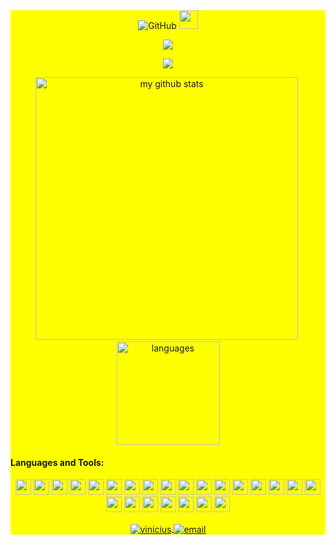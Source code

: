 <div style="background: yellow ">

<!-- first row -->
  <div align="center">
  <img alt="GitHub" src="https://img.shields.io/badge/dynamic/json?logo=github&label=GitHub+Followers&labelColor=282c34&color=181717&query=%24.data.totalSubs&url=https%3A%2F%2Fapi.spencerwoo.com%2Fsubstats%2F%3Fsource%3Dgithub%26queryKey%3DVinicius-Mazza&longCache=true">

  <img src="https://media3.giphy.com/media/l0HU7JI4zIb34QM5a/giphy.gif" width="30">
  </div>


<!-- spotify -->
  <p align="center">
      <img src="https://spotify-github-profile.vercel.app/api/view?uid=viniciu%24mazza2552&cover_image=true&theme=default"/>
  </p>



<!-- thropy -->
  <div>
    <p align="center">
      <img src="https://github-profile-trophy.vercel.app/?username=Vinicius-Mazza&column=7&theme=dracula"/>
    </p>
  </div>

<!-- status codes -->
  <div align="center">
    <p align="center">
      <img src="https://github-readme-stats.vercel.app/api?username=Vinicius-Mazza&show_icons=true&theme=dracula" alt="my github stats" width="420"/>&nbsp;<img src="https://github-readme-stats.vercel.app/api/top-langs/?username=Vinicius-Mazza&layout=compact&theme=dracula" alt="languages" height="165">
    </p>
  </div>

<h4>Languages and Tools:</h4>
<!-- programming langs / tools i work-->
  <p align="center">
    <img src="https://devicon.dev/devicon.git/icons/windows8/windows8-original.svg" width="25px" height="25px"/>
    <img src="https://devicon.dev/devicon.git/icons/linux/linux-original.svg" width="25px" height="25px"/>
    <img src="https://devicon.dev/devicon.git/icons/html5/html5-original.svg" width="25px" height="25px"/>
    <img src="https://devicon.dev/devicon.git/icons/css3/css3-original.svg" width="25px" height="25px"/>
    <img src="https://devicon.dev/devicon.git/icons/sass/sass-original.svg" width="25px" height="25px"/>
    <img src="https://devicon.dev/devicon.git/icons/javascript/javascript-original.svg" width="25px" height="25px"/>
    <img src="https://devicon.dev/devicon.git/icons/nodejs/nodejs-original.svg" width="25px" height="25px"/>
    <img src="https://devicon.dev/devicon.git/icons/bootstrap/bootstrap-plain.svg" width="25px" height="25px"/>
    <img src="https://devicon.dev/devicon.git/icons/typescript/typescript-original.svg" width="25px" height="25px"/>
    <img src="https://devicon.dev/devicon.git/icons/angularjs/angularjs-original.svg" width="25px" height="25px"/>
    <img src="https://devicon.dev/devicon.git/icons/vuejs/vuejs-original.svg" width="25px" height="25px"/>
    <img src="https://devicon.dev/devicon.git/icons/react/react-original.svg" width="25px" height="25px"/>
    <img src="https://devicon.dev/devicon.git/icons/electron/electron-original.svg" width="25px" height="25px"/>
    <img src="https://devicon.dev/devicon.git/icons/python/python-original.svg" width="25px" height="25px"/>
    <img src="https://devicon.dev/devicon.git/icons/ruby/ruby-original.svg" width="25px" height="25px"/>
    <img src="https://devicon.dev/devicon.git/icons/rails/rails-plain-wordmark.svg" width="25px" height="25px"/>
    <img src="https://devicon.dev/devicon.git/icons/c/c-original.svg" width="25px" height="25px"/>
    <img src="https://devicon.dev/devicon.git/icons/java/java-original.svg" width="25px" height="25px"/>
    <img src="https://devicon.dev/devicon.git/icons/heroku/heroku-original.svg" width="25px" height="25px"/>
    <img src="https://devicon.dev/devicon.git/icons/mongodb/mongodb-original.svg" width="25px" height="25px"/>
    <img src="https://devicon.dev/devicon.git/icons/postgresql/postgresql-original.svg" width="25px" height="25px"/>
    <img src="https://devicon.dev/devicon.git/icons/android/android-original.svg" width="25px" height="25px"/>
    <img src="https://devicon.dev/devicon.git/icons/github/github-original.svg" width="25px" height="25px"/>
    <img src="https://devicon.dev/devicon.git/icons/atom/atom-original.svg" width="25px" height="25px"/>
  </p>

<!-- websites and link -->
  <p align="center">
    <a href="https://linkedin.com/in/vinicius-mazza" target="blank">
      <img align="center" src="https://img.shields.io/badge/-Vinicius%20Mazza-292837?style=flat-square&logo=Linkedin&logoColor=white&link=https://www.linkedin.com/in/vinicius-mazza/" alt="vinicius" />
    </a>
    <!-- <a href="https://github.com/Vinicius-Mazza" target="blank">
      <img align="center" src="https://cdn.jsdelivr.net/npm/simple-icons@3.0.1/icons/github.svg" alt="vinicius" height="20" width="20" />
    </a> -->
    <a href="mailto:vinicius-mazza@protonmail.com" target="blank">
      <img align="center" src="https://img.shields.io/badge/-vinicius--mazza@protonmail.com-292837?style=flat-square&logo=Protonmail&logoColor=white" alt="email" />
    </a>
  </p>
</div>
